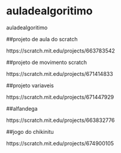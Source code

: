 # auladealgoritimo
auladealgoritimo
<p>##projeto de aula do scratch
<p>https://scratch.mit.edu/projects/663783542
<p>##projeto de movimento scratch
<p>https://scratch.mit.edu/projects/671414833
<p>##projeto variaveis
<p>https://scratch.mit.edu/projects/671447929
<p>##alfandega
<p>https://scratch.mit.edu/projects/663832776
<p>##jogo do chikinitu
<p>https://scratch.mit.edu/projects/674900105
